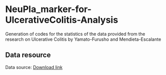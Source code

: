 # NeuPla_marker-for-UlcerativeColitis-Analysis

Generation of codes for the statistics of the data provided from the research on Ulcerative Colitis by Yamato-Furusho and Mendieta-Escalante
## Data resource

Data source: [Download link](http://www.plosone.org/article/fetchSingleRepresentation.action?uri=info:doi/10.1371/journal.pone.0231988.s001)
